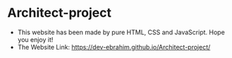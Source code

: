 # Architect-project
+ This website has been made by pure HTML, CSS and JavaScript. Hope you enjoy it!
+ The Website Link: https://dev-ebrahim.github.io/Architect-project/